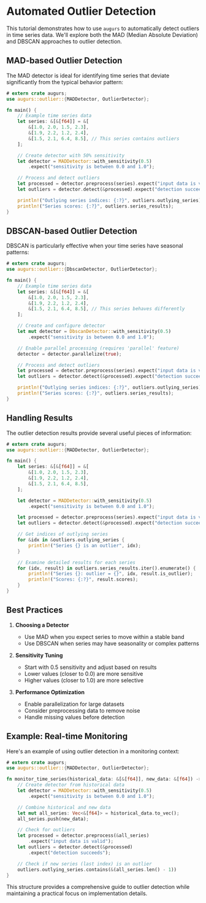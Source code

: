 # Automated Outlier Detection

This tutorial demonstrates how to use `augurs` to automatically detect outliers in time series data. We'll explore both the MAD (Median Absolute Deviation) and DBSCAN approaches to outlier detection.

## MAD-based Outlier Detection

The MAD detector is ideal for identifying time series that deviate significantly from the typical behavior pattern:

```rust
# extern crate augurs;
use augurs::outlier::{MADDetector, OutlierDetector};

fn main() {
    // Example time series data
    let series: &[&[f64]] = &[
        &[1.0, 2.0, 1.5, 2.3],
        &[1.9, 2.2, 1.2, 2.4],
        &[1.5, 2.1, 6.4, 8.5], // This series contains outliers
    ];

    // Create detector with 50% sensitivity
    let detector = MADDetector::with_sensitivity(0.5)
        .expect("sensitivity is between 0.0 and 1.0");

    // Process and detect outliers
    let processed = detector.preprocess(series).expect("input data is valid");
    let outliers = detector.detect(&processed).expect("detection succeeds");

    println!("Outlying series indices: {:?}", outliers.outlying_series);
    println!("Series scores: {:?}", outliers.series_results);
}
```

## DBSCAN-based Outlier Detection

DBSCAN is particularly effective when your time series have seasonal patterns:

```rust
# extern crate augurs;
use augurs::outlier::{DbscanDetector, OutlierDetector};

fn main() {
    // Example time series data
    let series: &[&[f64]] = &[
        &[1.0, 2.0, 1.5, 2.3],
        &[1.9, 2.2, 1.2, 2.4],
        &[1.5, 2.1, 6.4, 8.5], // This series behaves differently
    ];

    // Create and configure detector
    let mut detector = DbscanDetector::with_sensitivity(0.5)
        .expect("sensitivity is between 0.0 and 1.0");

    // Enable parallel processing (requires 'parallel' feature)
    detector = detector.parallelize(true);

    // Process and detect outliers
    let processed = detector.preprocess(series).expect("input data is valid");
    let outliers = detector.detect(&processed).expect("detection succeeds");

    println!("Outlying series indices: {:?}", outliers.outlying_series);
    println!("Series scores: {:?}", outliers.series_results);
}
```

## Handling Results

The outlier detection results provide several useful pieces of information:

```rust
# extern crate augurs;
use augurs::outlier::{MADDetector, OutlierDetector};

fn main() {
    let series: &[&[f64]] = &[
        &[1.0, 2.0, 1.5, 2.3],
        &[1.9, 2.2, 1.2, 2.4],
        &[1.5, 2.1, 6.4, 8.5],
    ];

    let detector = MADDetector::with_sensitivity(0.5)
        .expect("sensitivity is between 0.0 and 1.0");

    let processed = detector.preprocess(series).expect("input data is valid");
    let outliers = detector.detect(&processed).expect("detection succeeds");

    // Get indices of outlying series
    for &idx in &outliers.outlying_series {
        println!("Series {} is an outlier", idx);
    }

    // Examine detailed results for each series
    for (idx, result) in outliers.series_results.iter().enumerate() {
        println!("Series {}: outlier = {}", idx, result.is_outlier);
        println!("Scores: {:?}", result.scores);
    }
}
```

## Best Practices

1. **Choosing a Detector**
   - Use MAD when you expect series to move within a stable band
   - Use DBSCAN when series may have seasonality or complex patterns

2. **Sensitivity Tuning**
   - Start with 0.5 sensitivity and adjust based on results
   - Lower values (closer to 0.0) are more sensitive
   - Higher values (closer to 1.0) are more selective

3. **Performance Optimization**
   - Enable parallelization for large datasets
   - Consider preprocessing data to remove noise
   - Handle missing values before detection

## Example: Real-time Monitoring

Here's an example of using outlier detection in a monitoring context:

```rust
# extern crate augurs;
use augurs::outlier::{MADDetector, OutlierDetector};

fn monitor_time_series(historical_data: &[&[f64]], new_data: &[f64]) -> bool {
    // Create detector from historical data
    let detector = MADDetector::with_sensitivity(0.5)
        .expect("sensitivity is between 0.0 and 1.0");

    // Combine historical and new data
    let mut all_series: Vec<&[f64]> = historical_data.to_vec();
    all_series.push(new_data);

    // Check for outliers
    let processed = detector.preprocess(&all_series)
        .expect("input data is valid");
    let outliers = detector.detect(&processed)
        .expect("detection succeeds");

    // Check if new series (last index) is an outlier
    outliers.outlying_series.contains(&(all_series.len() - 1))
}
```

This structure provides a comprehensive guide to outlier detection while maintaining a practical focus on implementation details.
